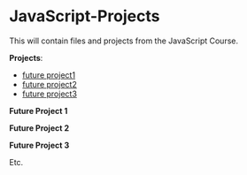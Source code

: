 # JavaScript-Projects
This will contain files and projects from the JavaScript Course.

**Projects**:

- [future project1]()
- [future project2]()
- [future project3]()

**Future Project 1**

**Future Project 2**

**Future Project 3**

Etc.
